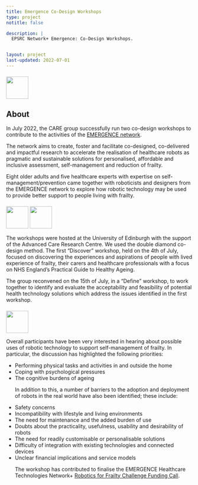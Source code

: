 ```yaml
---
title: Emergence Co-Design Workshops
type: project
notitle: false

description: |
  EPSRC Network+ Emergence: Co-Design Workshops.


layout: project
last-updated: 2022-07-01
---
```


<img style="padding-top:5pt;" src="https://care.hw.ac.uk/img/logos/emergence.png" height="60pt">

## About

<p>
In July 2022, the CARE group successfully run two co-design workshops to contribute to the activities of the <a href="https://www.emergencerobotics.net/">EMERGENCE network</a>.
</p>

<p>
The network aims to create, foster and facilitate co-designed, co-delivered and impactful research to accelerate the realisation of healthcare robots as pragmatic and sustainable solutions for personalised, affordable and inclusive assessment, self-management and reduction of frailty.

Eight older adults and five healthcare experts with expertise on self-management/prevention came together with roboticists and designers from the EMERGENCE network to explore how robotic technology may be used to provide better support to people living with frailty.
</p>

<img style="padding-top:5pt;" src="https://care.hw.ac.uk/img/emergence_workshop_1.png" height="60pt">
<img style="padding-top:5pt;" src="https://care.hw.ac.uk/img/emergence_workshop_2.png" height="60pt">

<p>
The workshops were hosted at the University of Edinburgh with the support of the Advanced Care Research Centre.
We used the double diamond co-design method. The first “Discover” workshop, held on the 4th of July, focused on discovering the experiences and aspirations of people with lived experience of frailty, their carers and healthcare professionals with a focus on NHS England’s Practical Guide to Healthy Ageing.
</p>

<p>
The group reconvened on the 15th of July, in a “Define” workshop, to work together to identify and evaluate the acceptability and feasibility of potential health technology solutions which address the issues identified in the first workshop.
</p>

<img style="padding-top:5pt;" src="https://care.hw.ac.uk/img/emergence_workshop_sam_board.jpg" height="60pt">

<p>
Overall participants have been very interested in hearing about possible uses of robotic technology to support self-management of frailty. In particular, the discussion has highlighted the following priorities:
<ul>
    <li>Performing physical tasks and activities in and outside the home</li>
    <li>Coping with psychological pressures</li>
    <li>The cognitive burdens of ageing</li>
</lu>
</p>

<p>
In addition to this, a number of barriers to the adoption and deployment of robots in the real world have also been identified; these include:
    <li>Safety concerns</li>
    <li>Incompatibility with lifestyle and living environments</li>
    <li>The need for maintenance and the added burden of use</li>
    <li>Doubts about the practicality, usefulness, usability and desirability of robots</li>
    <li>The need for readily customisable or personalisable solutions</li>
    <li>Difficulty of integration with existing technologies and connected devices</li>
    <li>Unclear financial implications and service models</li>
</lu>
</p>

<p>
The workshop has contributed to finalise the EMERGENCE Healthcare Technologies Network+ <a href="https://www.emergencerobotics.net/activities/robotics-for-frailty-challenge-funding-call">Robotics for Frailty Challenge Funding Call</a>.
</p>
